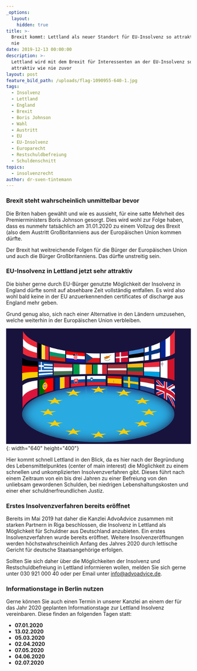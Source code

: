 ```yaml
---
_options:
  layout:
    hidden: true
title: >-
  Brexit kommt: Lettland als neuer Standort für EU-Insolvenz so attraktiv wie
  nie
date: 2019-12-13 00:00:00
description: >-
  Lettland wird mit dem Brexit für Interessenten an der EU-Insolvenz so
  attraktiv wie nie zuvor
layout: post
feature_bild_path: /uploads/flag-1090955-640-1.jpg
tags:
  - Insolvenz
  - Lettland
  - England
  - Brexit
  - Boris Johnson
  - Wahl
  - Austritt
  - EU
  - EU-Insolvenz
  - Europarecht
  - Restschuldbefreiung
  - Schuldenschnitt
topics:
  - insolvenzrecht
author: dr-sven-tintemann
---
```


### Brexit steht wahrscheinlich unmittelbar bevor

Die Briten haben gew&auml;hlt und wie es aussieht, f&uuml;r eine satte Mehrheit des Premierministers Boris Johnson gesorgt. Dies wird wohl zur Folge haben, dass es nunmehr tats&auml;chlich am 31.01.2020 zu einem Vollzug des Brexit (also dem Austritt Gro&szlig;britanniens aus der Europ&auml;ischen Union kommen d&uuml;rfte.&nbsp;

Der Brexit hat weitreichende Folgen f&uuml;r die B&uuml;rger der Europ&auml;ischen Union und auch die B&uuml;rger Gro&szlig;britanniens. Das d&uuml;rfte unstreitig sein.&nbsp;

### EU-Insolvenz in Lettland jetzt sehr attraktiv

Die bisher gerne durch EU-B&uuml;rger genutzte Möglichkeit der Insolvenz in England d&uuml;rfte somit auf absehbare Zeit vollst&auml;ndig entfallen. Es wird also wohl bald keine in der EU anzuerkennenden certificates of discharge aus England mehr geben.&nbsp;

Grund genug also, sich nach einer Alternative in den L&auml;ndern umzusehen, welche weiterhin in der Europ&auml;ischen Union verbleiben.&nbsp;

![](/uploads/european-union-1328256-640-2.png){: width="640" height="400"}

Hier kommt schnell Lettland in den Blick, da es hier nach der Begr&uuml;ndung des Lebensmittelpunktes (center of main interest) die Möglichkeit zu einem schnellen und unkomplizierten Insolvenzverfahren gibt. Dieses f&uuml;hrt nach einem Zeitraum von ein bis drei Jahren zu einer Befreiung von den unliebsam gewordenen Schulden, bei niedrigen Lebenshaltungskosten und einer eher schuldnerfreundlichen Justiz.&nbsp;

### Erstes Insolvenzverfahren bereits eröffnet

Bereits im Mai 2019 hat daher die Kanzlei AdvoAdvice zusammen mit starken Partnern in Riga beschlossen, die Insolvenz in Lettland als Möglichkeit f&uuml;r Schuldner aus Deutschland anzubieten. Ein erstes Insolvenzverfahren wurde bereits eröffnet. Weitere Insolvenzeröffnungen werden höchstwahrscheinlich Anfang des Jahres 2020 durch lettische Gericht f&uuml;r deutsche Staatsangehörige erfolgen.&nbsp;

Sollten Sie sich daher &uuml;ber die Möglichkeiten der Insolvenz und Restschuldbefreiung in Lettland informieren wollen, melden Sie sich gerne unter 030 921 000 40 oder per Email unter info@advoadvice.de.&nbsp;

### Informationstage in Berlin nutzen

Gerne können Sie auch einen Termin in unserer Kanzlei an einem der f&uuml;r das Jahr 2020 geplanten Informationstage zur Lettland Insolvenz vereinbaren. Diese finden an folgenden Tagen statt:&nbsp;

* **07\.01.2020**
* **13\.02.2020**
* **05\.03.2020**
* **02\.04.2020**
* **07\.05.2020**
* **04\.06.2020**
* **02\.07.2020**